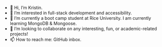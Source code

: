 - 👋 Hi, I’m Kristin.
- 👀 I’m interested in full-stack development and accessibility.
- 🌱 I’m currently a boot camp student at Rice University. I am currently learning MongoDB & Mongoose.
- 💞️ I’m looking to collaborate on any interesting, fun, or academic-related projects!
- 📫 How to reach me: GitHub inbox. 

<!---
Kristin611/Kristin611 is a ✨ special ✨ repository because its `README.md` (this file) appears on your GitHub profile.
You can click the Preview link to take a look at your changes.
--->
